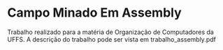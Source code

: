 # Campo Minado Em Assembly

Trabalho realizado para a matéria de Organização de Computadores da UFFS. A descrição do trabalho pode ser vista em trabalho_assembly.pdf
